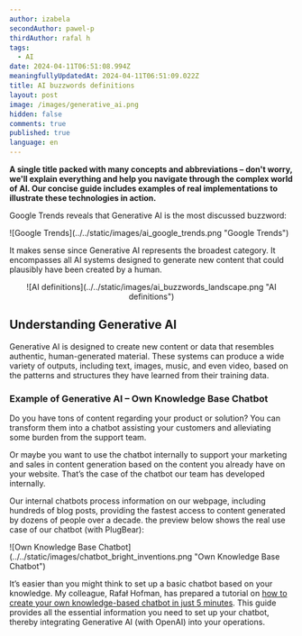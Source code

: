 ```yaml
---
author: izabela
secondAuthor: pawel-p
thirdAuthor: rafal h
tags:
  - AI
date: 2024-04-11T06:51:08.994Z
meaningfullyUpdatedAt: 2024-04-11T06:51:09.022Z
title: AI buzzwords definitions
layout: post
image: /images/generative_ai.png
hidden: false
comments: true
published: true
language: en
---
```

**A single title packed with many concepts and abbreviations – don't worry, we'll explain everything and help you navigate through the complex world of AI. Our concise guide includes examples of real implementations to illustrate these technologies in action.**

Google Trends reveals that Generative AI is the most discussed buzzword: 

<div className="image">![Google Trends](../../static/images/ai_google_trends.png "Google Trends")</div>

It makes sense since Generative AI represents the broadest category. It encompasses all AI systems designed to generate new content that could plausibly have been created by a human.

<center>

<div className="image">![AI definitions](../../static/images/ai_buzzwords_landscape.png "AI definitions")</div>

</center>

## Understanding Generative AI

Generative AI is designed to create new content or data that resembles authentic, human-generated material. These systems can produce a wide variety of outputs, including text, images, music, and even video, based on the patterns and structures they have learned from their training data.

### Example of Generative AI – Own Knowledge Base Chatbot

Do you have tons of content regarding your product or solution? You can transform them into a chatbot assisting your customers and alleviating some burden from the support team.

Or maybe you want to use the chatbot internally to support your marketing and sales in content generation based on the content you already have on your website. That’s the case of the chatbot our team has developed internally.

Our internal chatbots process information on our webpage, including hundreds of blog posts, providing the fastest access to content generated by dozens of people over a decade. the preview below shows the real use case of our chatbot (with PlugBear):

<div className="image">![Own Knowledge Base Chatbot](../../static/images/chatbot_bright_inventions.png "Own Knowledge Base Chatbot")</div>

It’s easier than you might think to set up a basic chatbot based on your knowledge. My colleague, Rafał Hofman, has prepared a tutorial on [how to create your own knowledge-based chatbot in just 5 minutes](/blog/how-to-build-gpt-assistant/). This guide provides all the essential information you need to set up your chatbot, thereby integrating Generative AI (with OpenAI) into your operations.